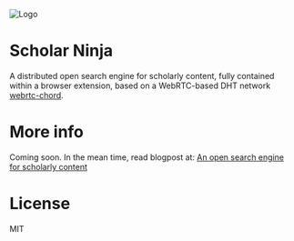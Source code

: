 ![Logo](http://juretriglav.si/content/images/2014/Jun/scholarninjalogo.png)

# Scholar Ninja

A distributed open search engine for scholarly content, fully contained within a browser extension, based on a WebRTC-based DHT network [webrtc-chord](https://github.com/tsujio/webrtc-chord).

# More info

Coming soon. In the mean time, read blogpost at: [An open search engine for scholarly content](http://juretriglav.si)

# License 

MIT
